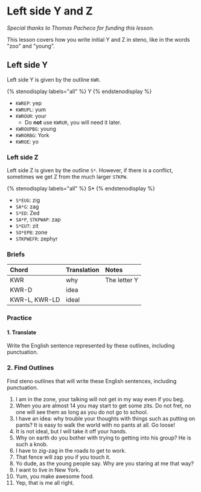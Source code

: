 # Left side Y and Z

_Special thanks to Thomas Pacheco for funding this lesson._

This lesson covers how you write initial Y and Z in steno, like in the words "zoo" and "young".

## Left side Y

Left side Y is given by the outline `KWR`.

{% stenodisplay labels="all" %}
Y
{% endstenodisplay %}

* `KWREP`: yep
* `KWRUPL`: yum
* `KWROUR`: your
  * Do **not** use `KWRUR`, you will need it later.
* `KWROUPBG`: young
* `KWRORBG`: York
* `KWROE`: yo

### Left side Z

Left side Z is given by the outline `S*`. However, if there is a conflict, sometimes we get Z from the much larger `STKPW`.

{% stenodisplay labels="all" %}
S*
{% endstenodisplay %}

* `S*EUG`: zig
* `SA*G`: zag
* `S*ED`: Zed
* `SA*P`, `STKPWAP`: zap
* `S*EUT`: zit
* `SO*EPB`: zone
* `STKPWEFR`: zephyr

### Briefs

| Chord | Translation | Notes |
| :--- | :--- | :--- |
| KWR | why | The letter Y |
| KWR-D | idea |  |
| KWR-L, KWR-LD | ideal |  |

### Practice

#### 1. Translate

Write the English sentence represented by these outlines, including punctuation.

### 2. Find Outlines

Find steno outlines that will write these English sentences, including punctuation.

1. I am in the zone, your talking will not get in my way even if you beg.
2. When you are almost 14 you may start to get some zits. Do not fret, no one will see them as long as you do not go to school.
3. I have an idea: why trouble your thoughts with things such as putting on pants? It is easy to walk the world with no pants at all. Go loose!
4. It is not ideal, but I will take it off your hands.
5. Why on earth do you bother with trying to getting into his group? He is such a knob.
6. I have to zig-zag in the roads to get to work.
7. That fence will zap you if you touch it.
8. Yo dude, as the young people say. Why are you staring at me that way?
9. I want to live in New York.
10. Yum, you make awesome food.
11. Yep, that is me all right.

